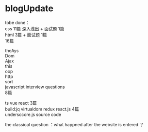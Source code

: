 # blogUpdate
tobe done：<br>
css 11篇 深入浅出 + 面试题 1篇 <br>
html 3篇 + 面试题 1篇 <br>
16篇<br>

theAys<br>
Dom<br>
Ajax<br>
this<br>
oop<br>
http<br>
sort<br>
javascript interview questions<br>
8篇 <br>

ts vue react 3篇<br>
build:jq virtualdom redux react.js 4篇<br>
undersccore.js source code <br>

the classical question ：what happned after the website is entered ？<br>
